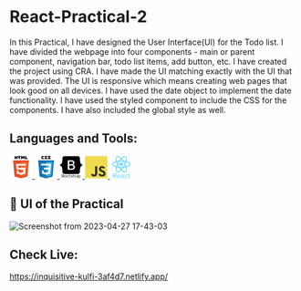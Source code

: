 # React-Practical-2

In this Practical, I have designed the User Interface(UI) for the Todo list. I have divided the webpage into four components - main or parent component, navigation bar, todo list items, add button, etc. I have created the project using CRA. I have made the UI matching exactly with the UI that was provided. The UI is responsive which means creating web pages that look good on all devices. I have used the date object to implement the date functionality. I have used the styled component to include the CSS for the components. I have also included the global style as well.

## Languages and Tools:
<p align="left"> 
<a href="https://www.w3.org/html/" target="_blank" rel="noreferrer"> <img src="https://raw.githubusercontent.com/devicons/devicon/master/icons/html5/html5-original-wordmark.svg" alt="html5" width="40" height="40"/> </a> 
<a href="https://www.w3schools.com/css/" target="_blank" rel="noreferrer"> <img src="https://raw.githubusercontent.com/devicons/devicon/master/icons/css3/css3-original-wordmark.svg" alt="css3" width="40" height="40"/> </a> 
<a href="https://getbootstrap.com" target="_blank" rel="noreferrer"> <img src="https://raw.githubusercontent.com/devicons/devicon/master/icons/bootstrap/bootstrap-plain-wordmark.svg" alt="bootstrap" width="40" height="40"/> </a> 
<a href="https://developer.mozilla.org/en-US/docs/Web/JavaScript" target="_blank" rel="noreferrer"> <img src="https://raw.githubusercontent.com/devicons/devicon/master/icons/javascript/javascript-original.svg" alt="javascript" width="40" height="40"/> </a>
<a href="https://reactjs.org/" target="_blank" rel="noreferrer"> <img src="https://raw.githubusercontent.com/devicons/devicon/master/icons/react/react-original-wordmark.svg" alt="react" width="40" height="40"/> </a> 
</p>

## :camera_flash: UI of the Practical
![Screenshot from 2023-04-27 17-43-03](https://user-images.githubusercontent.com/122269010/234858493-b0cf2230-4510-42c2-b7d3-4401d04abc32.png)

## Check Live:
https://inquisitive-kulfi-3af4d7.netlify.app/
